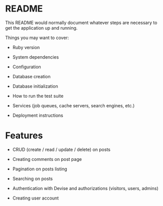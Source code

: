 # README

This README would normally document whatever steps are necessary to get the
application up and running.

Things you may want to cover:

* Ruby version

* System dependencies

* Configuration

* Database creation

* Database initialization

* How to run the test suite

* Services (job queues, cache servers, search engines, etc.)

* Deployment instructions



# Features


* CRUD (create / read / update / delete) on posts

* Creating comments on post page

* Pagination on posts listing

* Searching on posts

* Authentication with Devise and authorizations (visitors, users, admins)

* Creating user account
